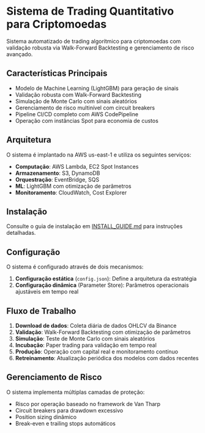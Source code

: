 # Sistema de Trading Quantitativo para Criptomoedas

Sistema automatizado de trading algorítmico para criptomoedas com validação robusta via Walk-Forward Backtesting e gerenciamento de risco avançado.

## Características Principais

- Modelo de Machine Learning (LightGBM) para geração de sinais
- Validação robusta com Walk-Forward Backtesting
- Simulação de Monte Carlo com sinais aleatórios
- Gerenciamento de risco multinível com circuit breakers
- Pipeline CI/CD completo com AWS CodePipeline
- Operação com instâncias Spot para economia de custos

## Arquitetura

O sistema é implantado na AWS us-east-1 e utiliza os seguintes serviços:

- **Computação**: AWS Lambda, EC2 Spot Instances
- **Armazenamento**: S3, DynamoDB
- **Orquestração**: EventBridge, SQS
- **ML**: LightGBM com otimização de parâmetros
- **Monitoramento**: CloudWatch, Cost Explorer

## Instalação

Consulte o guia de instalação em [INSTALL_GUIDE.md](INSTALL_GUIDE.md) para instruções detalhadas.

## Configuração

O sistema é configurado através de dois mecanismos:

1. **Configuração estática** (`config.json`): Define a arquitetura da estratégia
2. **Configuração dinâmica** (Parameter Store): Parâmetros operacionais ajustáveis em tempo real

## Fluxo de Trabalho

1. **Download de dados**: Coleta diária de dados OHLCV da Binance
2. **Validação**: Walk-Forward Backtesting com otimização de parâmetros
3. **Simulação**: Teste de Monte Carlo com sinais aleatórios
4. **Incubação**: Paper trading para validação em tempo real
5. **Produção**: Operação com capital real e monitoramento contínuo
6. **Retreinamento**: Atualização periódica dos modelos com dados recentes

## Gerenciamento de Risco

O sistema implementa múltiplas camadas de proteção:

- Risco por operação baseado no framework de Van Tharp
- Circuit breakers para drawdown excessivo
- Position sizing dinâmico
- Break-even e trailing stops automáticos